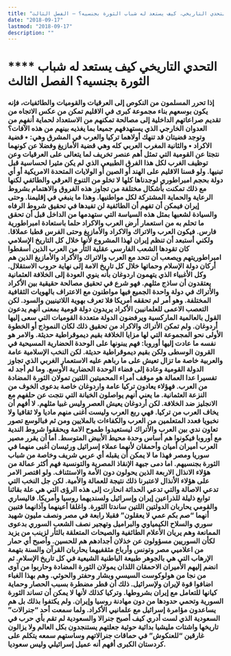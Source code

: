 ```yaml
---
title: "التحدي التاريخي، كيف يستعد له شباب الثورة بجنسيه؟ – الفصل الثالث"
date: "2018-09-17"
lastmod: "2018-09-17"
description: ""
---
```

# **** **التحدي التاريخي كيف يستعد له شباب الثورة بجنسيه؟ الفصل الثالث**

### إذا تحرر المسلمون من النكوص إلى العرقيات والقوميات والطائفيات، فإنه يكون بوسعهم بناء مجموعة كبرى في الاقليم تمكن من عكس الاتجاه من تقديم صراعاتهم الداخلية إلى مصالحة تمكنهم من الاستعداد لحماية أنفهم من العدوان الخارجي الذي يستهدفهم جميعا بما يغذيه بينهم من هذه الآفات؟ وتوجد قضيتان قد تنهك أولاهما تركيا والعرب في المشرق وهي: • قضية الاكراد • والثانية المغرب العربي كله وهي قضية الأمازيغ وفضلا عن كونهما نتجتا عن القومية التي تمثل أهم عنصر تخريف لما يتعالى على العرقيات وعن توظيف الغرب لكل هذا الفرق الطبيعي الذي لم يكن مثيرا لحساسية قبل تبنيها. ولو قسنا الاقليم على الهند أو الصين أو الولايات المتحدة الامريكية أو أي دولة بحجم امبراطوري لوجدناها كلها لا تخلو من التنوع العرقي والطائفي لكنها مع ذلك تمكنت بأشكال مختلفة من تجاوز هذه الفروق والاهتمام بشروط الرعاية والحماية المشتركة لكل مواطنيها. وهذا ما ينبغي في إقليمنا. وحتى إيران فيمكن أن تفهم أن الطائفية لن تفيدها في تحقيق شروط الرفاه والسيادة لشعبها بمثل هذه السياسة التي ستهدمها من الداخل قبل أن تحقق ما تحلم به من استعمار أرض العرب والاكراد حلما باستعادة امبراطورية فارس. فيكون العرب والاتراك والاكراد والأمازيغ وحتى الفرس قطبا عملاقا. ولكني أستبعد أن تنظم إيران لهذا المشروع لأنها خلال كل التاريخ الإسلامي كان تقودها الشعب الفارسي عقلية الثأر من العرب الذين أسقطوا امبراطوريتهم ويصعب أن تتحد مع العرب والاتراك والأكراد والأمازيغ الذين هم أركان دولة الإسلام وحماتها خلال كل تاريخ الامة إلى نهاية حروب الاستقلال. وكل الأغبياء الذي يتهمون اردوغان بأنه ينوي العودة إلى الخلافة العثمانية يعتقدون أن ساذج مثلهم. فهو شرع في تحقيق مصالحة حقيقية بين الأكراد والأتراك في دولة واحدة الجميع فيها مواطنون مع الاعتراف بالهويات الثقافية المختلفة. وهو أمر لم تحققه أمريكا فلا تعرف بهوية اللاتينيين والسود. لكن التعصب الاعمى للعلمانيين الأكراد يريدون دولة قومية بمعنى أنهم يدعون القول بالعالمية الماركسية ويرفضون الدولة متعددة القوميات التي سعى إليها أردوغان. ولم تمكن الأتراك والاكراد من تحقيق ذلك لكان النموذج أو الخطوة الأولى نحو المجموعة التي لها مزايا الخلافة بقيم ديموقراطية حديثة. والامر هو نفسه ما عادت إليها أوروبا: فهم يبنونها على الوحدة الحضارية المسيحية في القرون الوسطى ولكن بقيم ديموقراطية حديثة. لكن النخب الإسلامية عامة والعربية خاصة ما تزال تعيش على ما رباهم عليه الاستعمار الغربي الذي تجاوز الدولة القومية وعادة إلى فضاء الوحدة الحضارية الأوسع. وما لم أجد له تفسيرا عدا العمالة هو موقف أمراء المحميتين اللتين تمولان الثورة المضادة من العرب. فهؤلاء يعادون تركيا عامة واردوغان خاصة بدعوى الخوف من النزعة العثمانية. ما يعني أنهم يواصلون الخيانة التي نتجت عن حلفهم مع الانجليز ضد الخلافة. لكن أردوغان يعيش العصر وليس غبيا مثلهم. لا أفهم أن يخاف العرب من تركيا. فهي ربع العرب وليست أغنى منهم ماديا ولا ثقافيا ولا نخبويا فعدد المتعلمين من العرب والكفاءات بالملايين ومن ثم فبالوسع تصور تعاون ندي بين العرب والأتراك ليستعيدوا طموح الامة ويحققوا شروط الندية مع أوروبا فيكونوا هم أساس وحدة محيط الأبيض المتوسط. أما أن يقرر مصير العرب أميران أميان وأحمقان لأنهما عملاء إسرائيل ورئيسان أغبى منهما في سوريا ومصر فهذا ما لا يمكن أن يقبله أي عربي شريف وخاصة من شباب الثورة بجنسيهم. اما دمى جبهة الإنقاذ المصرية والتونسية فهم أكثر عمالة من هؤلاء الانذال الاربعة الذين يحولون دون الأمة والاستئناف. ولو اقتصر الامر على هؤلاء الأنذال لاعتبرنا ذلك نتيجة للعمالة والأمية. لكن جل النخب التي تدعي الاصالة والتي تدعي الحداثة انحازت إلى هذه الرؤى التي هي علة بقائنا توابع ذليلة للذراعين إيران وإسرائيل ولسنديهما روسيا وأمريكا. فاليساري والقومي يحاربان الدولتين اللتين ساندتا الثورة. واغلقا أعينهما وآذانهما فتبين أنهما “صم بكم عمي لا يعقلون” فقبلا رابعة في مصر ونصف مليون شهيد سوري والسلاح الكيمياوي والبراميل وتهجير نصف الشعب السوري بدعوى الممانعة وهم يريان الأعلام الطائفية والصيحات المتعلقة بالثأر لزينب من يزيد لكأن السوريين مسؤولون عن خذلان أجدادهم هم للحسين. وأصبح أي حمار من اعلاميي مصر وتونس وأرباع مثقفيهما يحاربان القرآن والسنة بتهمة الإرهاب التي هي بالجوهر طبيعة الباطنية الشيعية في كل تاريخ الإسلام. ثم انضم إليهم الأميران الاحمقان اللذان يمولان الثورة المضادة وحاربوا من آوى من نجا من هولوكوست السيسي وبشار وحفتر والحوثي. وهم بهذا الغباء اضافوا قوة لإيران ولإسرائيل. ذلك أن قطر مضطرة بسبب الحصار وحماية كيانها للتعامل مع إيران بشروطها. وتركيا كذلك لأنها لا يمكن أن تساند الثورة السورية وتحمي حدودها من دون مهادنة روسيا وإيران. ولم يكتفوا بذلك بل هم يساعدون مؤامرة إسرائيل مع علمانيي الأكراد. ولما سمعت أحد “جنرالات” السعودية الذي لست أدري كيف أصبح جنرالا والسعودية لم تقم بأي حرب في تاريخها واشتات مليشيا بدائية حوثية جعلتهم يستنجدون بكل العالم ولا يزالون غارقين “للعنكوش” في حماقات جنرالاتهم وساستهم سمعه يتكلم على كردستان الكبرى أفهم أنه عميل إسرائيلي وليس سعوديا.

###